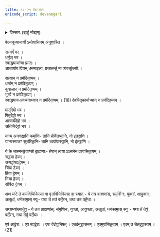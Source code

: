 ```yaml
---
title: १८-२१ वेद-सारः
unicode_script: devanagari

---
```

<details><summary>विस्तारः (द्रष्टुं नोद्यम्)</summary>

॥ शीक्षावल्ली तैत्तिरीयोपनिषदि ॥ आङ्ग्लानुवादस् सरसो [ऽत्र](https://sanskritdocuments.org/doc_upanishhat/shikshaavalii.html)।
</details>



वेदमनूच्याचार्यो ऽन्तेवासिनम् अ॑नुशा॒स्ति ।  

सत्य॒व्ँ वद ।  
धर्म॒ञ् चर ।  
स्वाद्ध्याया॑न्मा प्र॒मदः ।  
आचार्याय प्रियन् धनमाहृत्य, प्रजातन्तुं मा व्य॑वच्छे॒त्सीः ।  

सत्यान् न प्रम॑दित॒व्यम् ।  
धर्मान् न प्रम॑दित॒व्यम् ।  
कुशलान् न प्रम॑दित॒व्यम् ।  
भूत्यै न प्रम॑दित॒व्यम् ।  
स्वाद्ध्याय-प्रवचनाभ्यान् न प्रम॑दित॒व्यम् । (18)
देवपितृकार्याभ्यान् न प्रम॑दित॒व्यम् ।
  
मातृ॑देवो॒ भव ।  
पितृ॑देवो॒ भव ।  
आचार्य॑देवो॒ भव ।  
अतिथि॑देवो॒ भव ।  

यान्य् अनवद्यानि॑ कर्मा॒णि- तानि सेवि॑तव्या॒नि, नो इ॑तरा॒णि ।  
यान्यस्माकꣳ सुच॑रिता॒नि- तानि त्वयो॑पास्या॒नि, नो इ॑तरा॒णि ।

ये के चास्मच्छ्रेयाꣳ॑सो ब्रा॒ह्मणाः- तेषान् त्वया ऽऽसनेन प्रश्व॑सित॒व्यम् ।  
श्रद्ध॑या दे॒यम् ।  
अश्रद्ध॑याऽदे॒यम् ।  
श्रि॑या दे॒यम् ।  
ह्रि॑या दे॒यम् ।  
भि॑या दे॒यम् ।  
संवि॑दा दे॒यम् । 

अथ यदि ते कर्मविचिकित्सा वा वृत्तविचिकि॑त्सा वा॒ स्यात् - ये तत्र ब्राह्मणा॑स्, संम॒र्शिनः, युक्ता॑, आयु॒क्ताः, अलूक्षा॑, धर्म॑कामा॒स् स्युः- यथा ते॑ तत्र॑ वर्ते॒रन्, तथा तत्र॑ वर्ते॒थाः । 

अथाभ्या॑ख्याते॒षु - ये तत्र ब्राह्मणा॑स्, संम॒र्शिनः, युक्ता॑, आयु॒क्ताः, अलूक्षा॑, धर्म॑कामा॒स् स्युः - यथा ते॑ तेषु॑ वर्ते॒रन्, तथा तेषु॑ वर्ते॒थाः । 

एष॑ आदे॒शः । एष उ॑पदे॒शः । एषा वे॑दोप॒निषत् । एतद॑नुशा॒सनम् । एवमुपा॑सित॒व्यम् । एवम् उ चैत॑दुपा॒स्यम् ॥ (21)